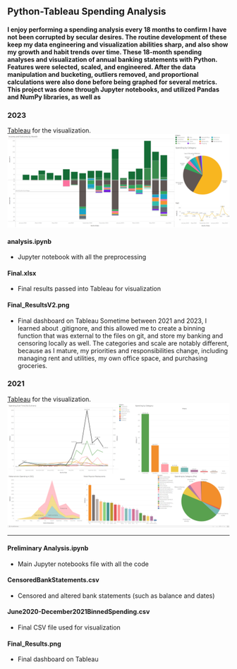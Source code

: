 ## Python-Tableau Spending Analysis
#### I enjoy performing a spending analysis every 18 months to confirm I have not been corrupted by secular desires. The routine development of these keep my data engineering and visualization abilities sharp, and also show my growth and habit trends over time. These 18-month spending analyses and visualization of annual banking statements with Python. Features were selected, scaled, and engineered. After the data manipulation and bucketing, outliers removed, and proportional calculations were also done before being graphed for several metrics. This project was done through Jupyter notebooks, and utilized Pandas and NumPy libraries, as well as 

### 2023
[Tableau](https://public.tableau.com/app/profile/victor.chen1615/viz/SpendingAnalysis2023/Jan2022-June2023) for the visualization.
![Final Graph From Tableau](https://github.com/Vermillion-Chen/SpendingAnalysis/blob/main/Spending%20Analysis%202023/Final_ResultsV2.png?raw=true)
#### analysis.ipynb
- Jupyter notebook with all the preprocessing
#### Final.xlsx
- Final results passed into Tableau for visualization
#### Final_ResultsV2.png
- Final dashboard on Tableau
Sometime between 2021 and 2023, I learned about .gitignore, and this allowed me to create a binning function that was external to the files on git, and store my banking and censoring locally as well. The categories and scale are notably different, because as I mature, my priorities and responsibilities change, including managing rent and utilities, my own office space, and purchasing groceries.
### 2021
[Tableau](https://public.tableau.com/app/profile/victor.chen1615/viz/18-monthSpendingAnalysis/SpendingbyCategory?publish=yes) for the visualization.
![Final Graph From Tableau](https://github.com/Vermillion-Chen/SpendingAnalysis/blob/main/Spending%20Analysis%202021/Final_Results.png?raw=true)

---
#### Preliminary Analysis.ipynb
- Main Jupyter notebooks file with all the code
#### CensoredBankStatements.csv
- Censored and altered bank statements (such as balance and dates)
#### June2020-December2021BinnedSpending.csv
- Final CSV file used for visualization
#### Final_Results.png
- Final dashboard on Tableau
